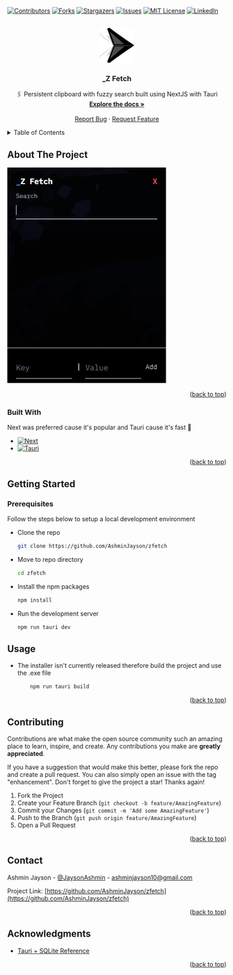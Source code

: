 <a name="readme-top"></a>



<!-- PROJECT SHIELDS -->
<!--
*** I'm using markdown "reference style" links for readability.
*** Reference links are enclosed in brackets [ ] instead of parentheses ( ).
*** See the bottom of this document for the declaration of the reference variables
*** for contributors-url, forks-url, etc. This is an optional, concise syntax you may use.
*** https://www.markdownguide.org/basic-syntax/#reference-style-links
-->
[![Contributors][contributors-shield]][contributors-url]
[![Forks][forks-shield]][forks-url]
[![Stargazers][stars-shield]][stars-url]
[![Issues][issues-shield]][issues-url]
[![MIT License][license-shield]][license-url]
[![LinkedIn][linkedin-shield]][linkedin-url]



<!-- PROJECT LOGO -->
<br />
<div align="center">
  <a href="https://github.com/AshminJayson/zfetch">
    <img src="public/logo.png" alt="Logo" width="80" height="80">
  </a>

<h3 align="center">_Z Fetch</h3>

  <p align="center">
    🖇️ Persistent clipboard with fuzzy search built using NextJS with Tauri
    <br />
    <a href="https://github.com/AshminJayson/zfetch"><strong>Explore the docs »</strong></a>
    <br />
    <br />
    <!-- <a href="https://github.com/AshminJayson/zfetch">View Demo</a> -->
    <!-- · -->
    <a href="https://github.com/AshminJayson/zfetch/issues">Report Bug</a>
    ·
    <a href="https://github.com/AshminJayson/zfetch/issues">Request Feature</a>
  </p>
</div>



<!-- TABLE OF CONTENTS -->
<details>
  <summary>Table of Contents</summary>
  <ol>
    <li>
      <a href="#about-the-project">About The Project</a>
      <ul>
        <li><a href="#built-with">Built With</a></li>
      </ul>
    </li>
    <li>
      <a href="#getting-started">Getting Started</a>
      <ul>
        <li><a href="#prerequisites">Prerequisites</a></li>
        <li><a href="#installation">Installation</a></li>
      </ul>
    </li>
    <li><a href="#usage">Usage</a></li>
    <li><a href="#roadmap">Roadmap</a></li>
    <li><a href="#contributing">Contributing</a></li>
    <li><a href="#license">License</a></li>
    <li><a href="#contact">Contact</a></li>
    <li><a href="#acknowledgments">Acknowledgments</a></li>
  </ol>
</details>



<!-- ABOUT THE PROJECT -->
## About The Project

[![Z Fetch][product-screenshot]](https://example.com)


<p align="right">(<a href="#readme-top">back to top</a>)</p>



### Built With
Next was preferred cause it's popular and Tauri cause it's fast 🦀
* [![Next][Next.js]][Next-url]
* [![Tauri][Tauri]][Tauri-url]

<p align="right">(<a href="#readme-top">back to top</a>)</p>



<!-- GETTING STARTED -->
## Getting Started




### Prerequisites

Follow the steps below to setup a local development environment
* Clone the repo
    ```sh
    git clone https://github.com/AshminJayson/zfetch
    ```
* Move to repo directory
    ```sh
    cd zfetch
    ```
* Install the npm packages
    ```sh
    npm install
    ```
* Run the development server
    ```sh
    npm run tauri dev
    ```

<!-- ### Installation -->



<!-- USAGE EXAMPLES -->
## Usage

* The installer isn't currently released therefore build the project and use the .exe file
    ```sh
        npm run tauri build
    ```


<p align="right">(<a href="#readme-top">back to top</a>)</p>



<!-- ROADMAP -->
<!-- ## Roadmap

- [ ] Feature 1
- [ ] Feature 2
- [ ] Feature 3
    - [ ] Nested Feature

See the [open issues](https://github.com/AshminJayson/zfetch/issues) for a full list of proposed features (and known issues).

<p align="right">(<a href="#readme-top">back to top</a>)</p>
-->


<!-- CONTRIBUTING -->
## Contributing

Contributions are what make the open source community such an amazing place to learn, inspire, and create. Any contributions you make are **greatly appreciated**.

If you have a suggestion that would make this better, please fork the repo and create a pull request. You can also simply open an issue with the tag "enhancement".
Don't forget to give the project a star! Thanks again!

1. Fork the Project
2. Create your Feature Branch (`git checkout -b feature/AmazingFeature`)
3. Commit your Changes (`git commit -m 'Add some AmazingFeature'`)
4. Push to the Branch (`git push origin feature/AmazingFeature`)
5. Open a Pull Request

<p align="right">(<a href="#readme-top">back to top</a>)</p>



<!-- LICENSE -->
<!-- ## License

Distributed under the MIT License. See `LICENSE.txt` for more information.

<p align="right">(<a href="#readme-top">back to top</a>)</p> -->



<!-- CONTACT -->
## Contact

Ashmin Jayson - [@JaysonAshmin](https://twitter.com/JaysonAshmin) - ashminjayson10@gmail.com

Project Link: [https://github.com/AshminJayson/zfetch](https://github.com/AshminJayson/zfetch)

<p align="right">(<a href="#readme-top">back to top</a>)</p>



<!-- ACKNOWLEDGMENTS -->
## Acknowledgments

* [Tauri + SQLite Reference](https://blog.moonguard.dev/how-to-use-local-sqlite-database-with-tauri)

<p align="right">(<a href="#readme-top">back to top</a>)</p>



<!-- MARKDOWN LINKS & IMAGES -->
<!-- https://www.markdownguide.org/basic-syntax/#reference-style-links -->
[contributors-shield]: https://img.shields.io/github/contributors/AshminJayson/zfetch.svg?style=for-the-badge
[contributors-url]: https://github.com/AshminJayson/zfetch/graphs/contributors
[forks-shield]: https://img.shields.io/github/forks/AshminJayson/zfetch.svg?style=for-the-badge
[forks-url]: https://github.com/AshminJayson/zfetch/network/members
[stars-shield]: https://img.shields.io/github/stars/AshminJayson/zfetch.svg?style=for-the-badge
[stars-url]: https://github.com/AshminJayson/zfetch/stargazers
[issues-shield]: https://img.shields.io/github/issues/AshminJayson/zfetch.svg?style=for-the-badge
[issues-url]: https://github.com/AshminJayson/zfetch/issues
[license-shield]: https://img.shields.io/github/license/AshminJayson/zfetch.svg?style=for-the-badge
[license-url]: https://github.com/AshminJayson/zfetch/blob/master/LICENSE.txt
[linkedin-shield]: https://img.shields.io/badge/-LinkedIn-black.svg?style=for-the-badge&logo=linkedin&colorB=555
[linkedin-url]: https://linkedin.com/in/ashmin-jayson
[product-screenshot]: public/screenshot.png
[Next.js]: https://img.shields.io/badge/next.js-000000?style=for-the-badge&logo=nextdotjs&logoColor=white
[Next-url]: https://nextjs.org/
[Tauri]: https://img.shields.io/badge/tauri-%2324C8DB.svg?style=for-the-badge&logo=tauri&logoColor=%23FFFFFF
[Tauri-url]: https://tauri.app/
